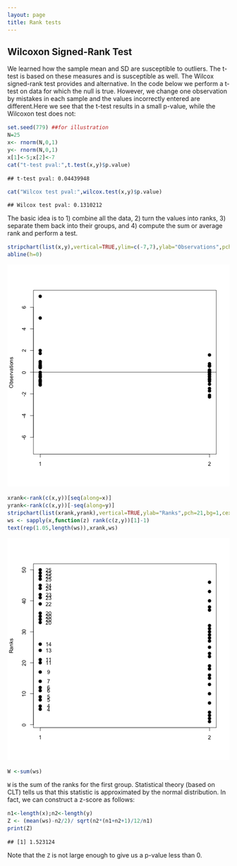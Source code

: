 ```yaml
---
layout: page
title: Rank tests
---
```




## Wilcoxon Signed-Rank Test

We learned how the sample mean and SD are susceptible to outliers. The t-test is based on these measures and is susceptible as well. The Wilcox signed-rank test provides and alternative. In the code below we perform a t-test on data for which the null is true. However, we change one observation by mistakes in each sample and the values incorrectly entered are different.Here we see that the t-test results in a small p-value, while the Wilcoxon test does not:


```r
set.seed(779) ##for illustration
N=25
x<- rnorm(N,0,1)
y<- rnorm(N,0,1)
x[1]<-5;x[2]<-7
cat("t-test pval:",t.test(x,y)$p.value)
```

```
## t-test pval: 0.04439948
```

```r
cat("Wilcox test pval:",wilcox.test(x,y)$p.value)
```

```
## Wilcox test pval: 0.1310212
```

The basic idea is to 1) combine all the data, 2) turn the values into ranks, 3) separate them back into their groups, and 4) compute the sum or average rank and perform a test.



```r
stripchart(list(x,y),vertical=TRUE,ylim=c(-7,7),ylab="Observations",pch=21,bg=1,cex=1.25)
abline(h=0)
```

![plot of chunk unnamed-chunk-2](images/ranktest-unnamed-chunk-2-1.png) 

```r
xrank<-rank(c(x,y))[seq(along=x)]
yrank<-rank(c(x,y))[-seq(along=y)]
stripchart(list(xrank,yrank),vertical=TRUE,ylab="Ranks",pch=21,bg=1,cex=1.25)
ws <- sapply(x,function(z) rank(c(z,y))[1]-1)
text(rep(1.05,length(ws)),xrank,ws)
```

![plot of chunk unnamed-chunk-2](images/ranktest-unnamed-chunk-2-2.png) 

```r
W <-sum(ws) 
```

`W` is the sum of the ranks for the first group. Statistical theory (based on CLT) tells us that this statistic is approximated by the normal distribution. In fact, we can construct a z-score as follows:


```r
n1<-length(x);n2<-length(y)
Z <- (mean(ws)-n2/2)/ sqrt(n2*(n1+n2+1)/12/n1)
print(Z)
```

```
## [1] 1.523124
```

Note that the `Z` is not large enough to give us a p-value less than 0.

